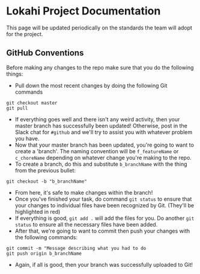 # Lokahi Project Documentation
This page will be updated periodically on the standards the team will adopt for the project.
## GitHub Conventions
Before making any changes to the repo make sure that you do the following things:
* Pull down the most recent changes by doing the following Git commands
```
git checkout master
git pull
```

* If everything goes well and there isn't any weird activity, then your master branch has successfully been updated! Otherwise, post in the Slack chat for `#github` and we'll try to assist you with whatever problem you have.
* Now that your master branch has been updated, you're going to want to create a 'branch'. The naming convention will be `f_featureName` or `c_choreName` depending on whatever change you're making to the repo.
* To create a branch, do this and substitute `b_branchName` with the thing from the previous bullet:
```
git checkout -b "b_branchName"
```
* From here, it's safe to make changes within the branch!
* Once you've finished your task, do command `git status` to ensure that your changes to individual files have been recognized by Git. (They'll be highlighted in red)
* If everything is good, `git add .` will add the files for you. Do another `git status` to ensure all the necessary files have been added.
* After that, we're going to want to commit then push your changes with the following commands:
```
git commit -m "Message describing what you had to do
git push origin b_branchName
```
* Again, if all is good, then your branch was successfully uploaded to Git!

<!--- TODO: Add how to do code reviews and do code squash-merge, and pulldowns from the remote --->
